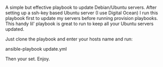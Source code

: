 
A simple but effective playbook to update Debian/Ubuntu servers. After setting up a ssh-key based Ubuntu server 
(I use Digital Ocean) I run this playbook first to update my servers before running provision playbooks. This handy lil' playbook is great to run to keep all your Ubuntu servers updated.


Just clone the playbook and enter your hosts name and run:

ansible-playbook update.yml

Then your set. Enjoy.
